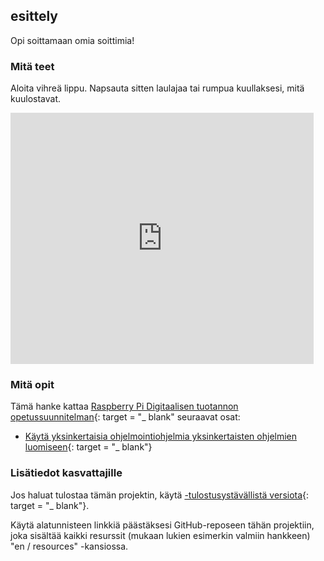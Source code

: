 ## esittely

Opi soittamaan omia soittimia!

### Mitä teet

Aloita vihreä lippu. Napsauta sitten laulajaa tai rumpua kuullaksesi, mitä kuulostavat.

<div class="scratch-preview">
  <iframe allowtransparency="true" width="485" height="402" src="https://scratch.mit.edu/projects/embed/26741186/?autostart=false" frameborder="0"></iframe>
</div>

### Mitä opit

Tämä hanke kattaa [Raspberry Pi Digitaalisen tuotannon opetussuunnitelman](http://rpf.io/curriculum){: target = "_ blank" seuraavat osat:

+ [Käytä yksinkertaisia ​​ohjelmointiohjelmia yksinkertaisten ohjelmien luomiseen](https://www.raspberrypi.org/curriculum/programming/creator){: target = "_ blank"}

### Lisätiedot kasvattajille

Jos haluat tulostaa tämän projektin, käytä [-tulostusystävällistä versiota](https://projects.raspberrypi.org/en/projects/rock-band/print){: target = "_ blank"}.

Käytä alatunnisteen linkkiä päästäksesi GitHub-reposeen tähän projektiin, joka sisältää kaikki resurssit (mukaan lukien esimerkin valmiin hankkeen) "en / resources" -kansiossa.